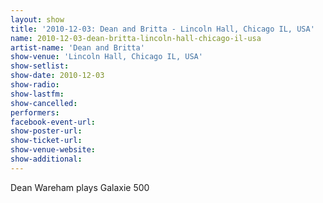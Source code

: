 ```yaml
---
layout: show
title: '2010-12-03: Dean and Britta - Lincoln Hall, Chicago IL, USA'
name: 2010-12-03-dean-britta-lincoln-hall-chicago-il-usa
artist-name: 'Dean and Britta'
show-venue: 'Lincoln Hall, Chicago IL, USA'
show-setlist: 
show-date: 2010-12-03
show-radio: 
show-lastfm: 
show-cancelled: 
performers: 
facebook-event-url: 
show-poster-url: 
show-ticket-url: 
show-venue-website: 
show-additional: 
---
```


Dean Wareham plays Galaxie 500
